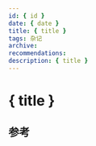 ```yaml
---
id: { id }
date: { date }
title: { title }
tags: 杂记
archive:
recommendations:
description: { title }
---
```


# { title }

## 参考
